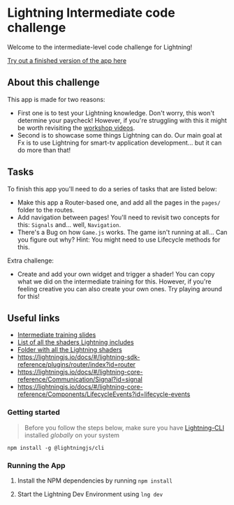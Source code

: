 # Lightning Intermediate code challenge

Welcome to the intermediate-level code challenge for Lightning!

[Try out a finished version of the app here](https://lightning-snake.vercel.app/#mainMenu)

## About this challenge

This app is made for two reasons:

- First one is to test your Lightning knowledge. Don't worry, this won't determine your paycheck! However, if you're struggling with this it might be worth revisiting the [workshop videos](https://www.notion.so/fxdigital/Intermediate-Lightning-Training-654b90ec60dc4da98a30a4c9503e594f).
- Second is to showcase some things Lightning can do. Our main goal at Fx is to use Lightning for smart-tv application development... but it can do more than that!

## Tasks

To finish this app you'll need to do a series of tasks that are listed below:

- Make this app a Router-based one, and add all the pages in the `pages/` folder to the routes.
- Add navigation between pages! You'll need to revisit two concepts for this: `Signals` and... well, `Navigation`.
- There's a Bug on how `Game.js` works. The game isn't running at all... Can you figure out why? Hint: You might need to use Lifecycle methods for this.

Extra challenge:

- Create and add your own widget and trigger a shader! You can copy what we did on the intermediate training for this. However, if you're feeling creative you can also create your own ones. Try playing around for this!

## Useful links

- [Intermediate training slides](https://docs.google.com/presentation/d/1oD5Z0spLmPjL0ytYFiky8SFyx3fKx3IlSoFqlxHd1vQ/edit?usp=sharing)
- [List of all the shaders Lightning includes](https://github.com/rdkcentral/Lightning/blob/master/src/lightning.mjs#L93)
- [Folder with all the Lightning shaders](https://docs.google.com/presentation/d/1oD5Z0spLmPjL0ytYFiky8SFyx3fKx3IlSoFqlxHd1vQ/edit?usp=sharing)
- https://lightningjs.io/docs/#/lightning-sdk-reference/plugins/router/index?id=router
- https://lightningjs.io/docs/#/lightning-core-reference/Communication/Signal?id=signal
- https://lightningjs.io/docs/#/lightning-core-reference/Components/LifecycleEvents?id=lifecycle-events

### Getting started

> Before you follow the steps below, make sure you have [Lightning-CLI](https://rdkcentral.github.io/Lightning-CLI/#/) installed _globally_ on your system

```
npm install -g @lightningjs/cli
```

### Running the App

1. Install the NPM dependencies by running `npm install`

2. Start the Lightning Dev Environment using `lng dev`

